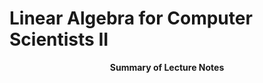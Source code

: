 # Linear Algebra for Computer Scientists II

<div align="center">

**Summary of Lecture Notes**

</div>
